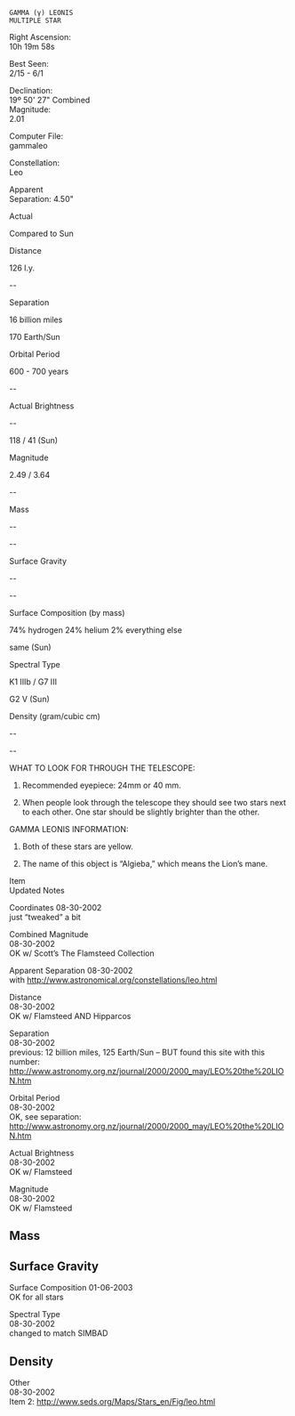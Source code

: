 	GAMMA (γ) LEONIS
	MULTIPLE STAR



Right Ascension:	
10h 19m 58s	
	
Best Seen:	
2/15 - 6/1

Declination:	
19º 50' 27"	
Combined	
Magnitude:	
2.01

	
	
	
	


Computer File:	
gammaleo	
	
Constellation:	
Leo

	
	
Apparent	
Separation:	
4.50"





	
	
Actual	
	
Compared to Sun

Distance	
	
126 l.y.	
	
--

Separation	
	
16 billion miles	
	
170 Earth/Sun

Orbital Period	
	
600 - 700 years	
	
--

Actual Brightness	
	
--	
	
118 / 41 (Sun)

Magnitude	
	
2.49 / 3.64	
	
--

Mass	
	
--	
	
--

Surface Gravity	
	
--	
	
--

Surface Composition (by mass)	
	
74% hydrogen
24% helium
2% everything else	
	

same  (Sun)

Spectral Type	
	
K1 IIIb / G7 III	
	
G2 V  (Sun)

Density (gram/cubic cm)	
	
--	
	
--




WHAT TO LOOK FOR THROUGH THE TELESCOPE:

1.	Recommended eyepiece: 24mm or 40 mm.

2.	When people look through the telescope they should see two stars next to each other.  One star should be slightly brighter than the other.


GAMMA LEONIS INFORMATION:

1.	Both of these stars are yellow.

 
2.	The name of this object is “Algieba,” which means the Lion’s mane.







Item	
Updated	
Notes

Coordinates	
08-30-2002	
just “tweaked” a bit

Combined Magnitude	
08-30-2002	
OK w/ Scott’s The Flamsteed Collection

Apparent Separation	
08-30-2002	
with http://www.astronomical.org/constellations/leo.html

Distance	
08-30-2002	
OK w/ Flamsteed AND Hipparcos

Separation	
08-30-2002	
previous: 12 billion miles, 125 Earth/Sun  –   BUT found this site with this number:  http://www.astronomy.org.nz/journal/2000/2000_may/LEO%20the%20LION.htm

Orbital Period	
08-30-2002	
OK, see separation: http://www.astronomy.org.nz/journal/2000/2000_may/LEO%20the%20LION.htm

Actual Brightness	
08-30-2002	
OK w/ Flamsteed

Magnitude	
08-30-2002	
OK w/ Flamsteed

Mass	
--	


Surface Gravity	
--	


Surface Composition	
01-06-2003	
OK for all stars

Spectral Type	
08-30-2002	
changed to match SIMBAD

Density	
--	


Other	
08-30-2002	
     Item 2:  http://www.seds.org/Maps/Stars_en/Fig/leo.html

